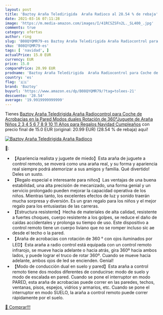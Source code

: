 ```yaml
---
layout: post
title: 'Baztoy Araña Teledirigida  Araña Radioco al 28.54 % de rebaja'
date: 2021-03-16 07:11:28
image: 'https://m.media-amazon.com/images/I/41RCSZSFn2L._SL400_.jpg'
comments: true
category: ofertas
author: ring
slug: 'B08QYQMR79-es Baztoy Araña Teledirigida Araña Radiocontrol para Coche de...'
sku: 'B08QYQMR79-es'
tags: [ 'navidad', ]
actualPrice: 15.0 EUR
currency: EUR
price: 15.0
comparePrice: 20.99 EUR
prodname: 'Baztoy Araña Teledirigida  Araña Radiocontrol para Coche de Acrobacias en la Pared Modos duales Rotación de 360°Juguete de Araña Niños 2 3 4 5 6 7 8 9 10 11 Años para Regalos Navidad Cumpleaños'
country: 'es'
flag: '🇪🇸'
brand: 'Baztoy'
buyurl: 'https://www.amazon.es/dp/B08QYQMR79/?tag=tolees-21'
descuento: '28.54'
average: '19.9919999999999'
---
```


Tienes [Baztoy Araña Teledirigida  Araña Radiocontrol para Coche de Acrobacias en la Pared Modos duales Rotación de 360°Juguete de Araña Niños 2 3 4 5 6 7 8 9 10 11 Años para Regalos Navidad Cumpleaños](https://www.amazon.es/dp/B08QYQMR79/?tag=tolees-21) con precio final de  15.0 EUR (original: 20.99 EUR) (28.54 %  de rebaja) aqui!

[![Baztoy Araña Teledirigida  Araña Radioco](https://m.media-amazon.com/images/I/41RCSZSFn2L._SL400_.jpg)](https://www.amazon.es/dp/B08QYQMR79/?tag=tolees-21)

🔎:

- 【Apariencia realista y juguete de miedo】Esta araña de juguete a control remoto, se moverá como una araña real, y su forma y apariencia real siempre podrá atemorizar a sus amigos y familia. Qué divertido! Deles un susto.
- 【Regalo especial e interesante para niños】Las ventajas de una buena estabilidad, una alta precisión de mecanizado, una forma genial y un servicio prolongado pueden mejorar la capacidad operativa de los niños. Mientras tanto, los excelentes efectos de luz y sonido traerán mucha sorpresa y diversión. Es un gran regalo para los niños y el mejor regalo para los entusiastas de las carreras.
- 【Estructura resistente】Hecha de materiales de alta calidad, resistente a fuertes choques, cuerpo resistente a los golpes, se reduce el daño de caídas accidentales y prolonga su tiempo de uso. Este dispositivo a control remoto tiene un cuerpo liviano que no se romper incluso sic ae desde el techo o la pared.
- 【Araña de acrobacias con rotación de 360 ° con ojos iluminados por LED】Esta araña a radio control está equipada con un control remoto infrarojo, se mueve hacia adelante o hacia atrás, gira 360º hacia ambos lados, y puede lograr el truco de rotar 360º. Cuando se mueve hacia adelante, ambos ojos de led se encienden. Genial!
- 【Modo de conducción dual en suelo y pared】Esta araña a control remoto tiene dos modos diferentes de conducirse: modo de suelo y modo de escalada en pared. Cuando se pone el interruptor en modo PARED, esta araña de acrobacias puede correr en las paredes, techos, ventanas, pisos, espejos, vidrios y armarios, etc. Cuando se pone el interruptor en modo SUELO, la araña a control remoto puede correr rápidamente por el suelo.

[🛒 Comprar!!!](https://www.amazon.es/dp/B08QYQMR79/?tag=tolees-21)
